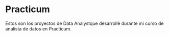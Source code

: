 # Practicum
Estos son los proyectos de Data Analystque desarrollê durante mi curso de analista de datos en Practicum.
